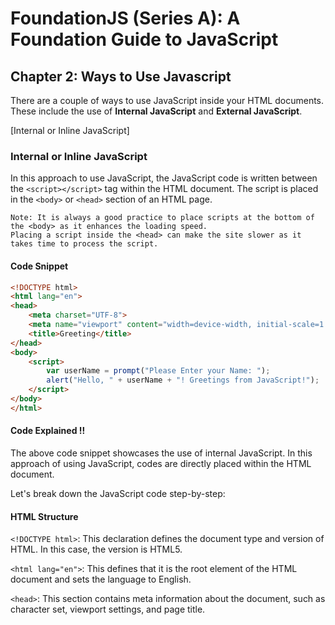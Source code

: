 # FoundationJS (Series A): A Foundation Guide to JavaScript

## Chapter 2: Ways to Use Javascript

There are a couple of ways to use JavaScript inside your HTML documents. These include the use of **Internal JavaScript** and **External JavaScript**.

[Internal or Inline JavaScript]
    
### Internal or Inline JavaScript

In this approach to use JavaScript, the JavaScript code is  written between the `<script></script>` tag within the HTML document. The script is placed in the `<body>` or `<head>` section of an HTML page.

    Note: It is always a good practice to place scripts at the bottom of the <body> as it enhances the loading speed. 
    Placing a script inside the <head> can make the site slower as it takes time to process the script.

#### Code Snippet

```html
<!DOCTYPE html>
<html lang="en">
<head>
    <meta charset="UTF-8">
    <meta name="viewport" content="width=device-width, initial-scale=1.0">
    <title>Greeting</title>
</head>
<body>
    <script>
        var userName = prompt("Please Enter your Name: ");
        alert("Hello, " + userName + "! Greetings from JavaScript!");
    </script>
</body>
</html>
```

#### Code Explained !!
The above code snippet showcases the use of internal JavaScript. In this approach of using JavaScript, codes are directly placed within the HTML document.

Let's break down the JavaScript code step-by-step:

#### HTML Structure

`<!DOCTYPE html>`: This declaration defines the document type and version of HTML. In this case, the version is HTML5. 

`<html lang="en">`: This defines that it is the root element of the HTML document and sets the language to English.

`<head>`: This section contains meta information about the document, such as character set, viewport settings, and page title.


    



